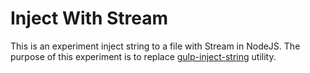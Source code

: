 # Inject With Stream

This is an experiment inject string to a file with Stream in NodeJS. The purpose of this experiment is to replace [gulp-inject-string](https://github.com/mikehazell/gulp-inject-string) utility.